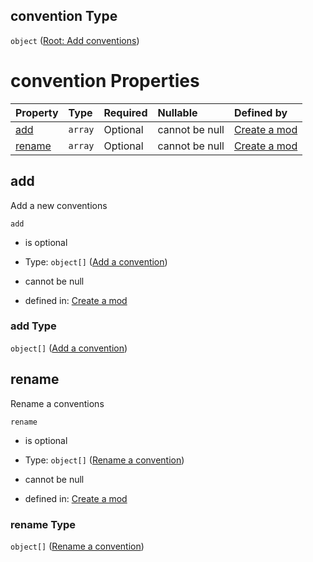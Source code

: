 ## convention Type

`object` ([Root: Add conventions](generic-properties-root-add-conventions.md))

# convention Properties

| Property          | Type    | Required | Nullable       | Defined by                                                                                                                                    |
| :---------------- | :------ | :------- | :------------- | :-------------------------------------------------------------------------------------------------------------------------------------------- |
| [add](#add)       | `array` | Optional | cannot be null | [Create a mod](generic-properties-root-add-conventions-properties-add-a-convention.md "mod.json#/properties/convention/properties/add")       |
| [rename](#rename) | `array` | Optional | cannot be null | [Create a mod](generic-properties-root-add-conventions-properties-rename-a-convention.md "mod.json#/properties/convention/properties/rename") |

## add

Add a new conventions

`add`

*   is optional

*   Type: `object[]` ([Add a convention](generic-properties-root-add-conventions-properties-add-a-convention-add-a-convention.md))

*   cannot be null

*   defined in: [Create a mod](generic-properties-root-add-conventions-properties-add-a-convention.md "mod.json#/properties/convention/properties/add")

### add Type

`object[]` ([Add a convention](generic-properties-root-add-conventions-properties-add-a-convention-add-a-convention.md))

## rename

Rename a conventions

`rename`

*   is optional

*   Type: `object[]` ([Rename a convention](generic-properties-root-add-conventions-properties-rename-a-convention-rename-a-convention.md))

*   cannot be null

*   defined in: [Create a mod](generic-properties-root-add-conventions-properties-rename-a-convention.md "mod.json#/properties/convention/properties/rename")

### rename Type

`object[]` ([Rename a convention](generic-properties-root-add-conventions-properties-rename-a-convention-rename-a-convention.md))
